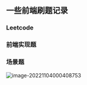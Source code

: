 ## 一些前端刷题记录

### Leetcode



### 前端实现题



### 场景题

![image-20221104000408753](C:\Users\zhuba\AppData\Roaming\Typora\typora-user-images\image-20221104000408753.png)
